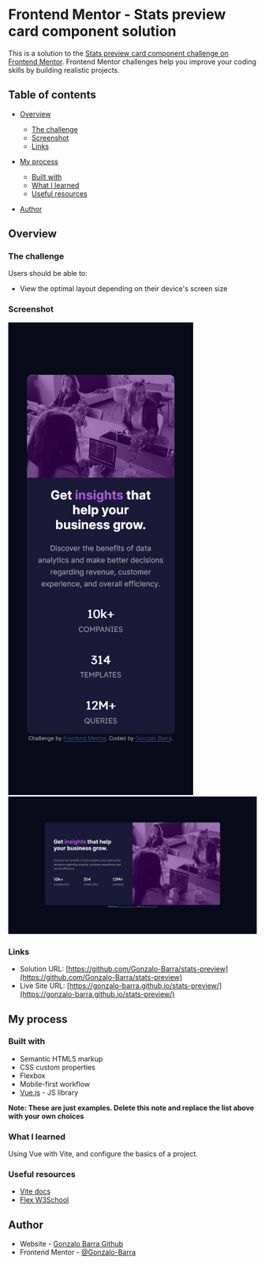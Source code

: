 # Frontend Mentor - Stats preview card component solution

This is a solution to the [Stats preview card component challenge on Frontend Mentor](https://www.frontendmentor.io/challenges/stats-preview-card-component-8JqbgoU62). Frontend Mentor challenges help you improve your coding skills by building realistic projects.

## Table of contents

- [Overview](#overview)
  - [The challenge](#the-challenge)
  - [Screenshot](#screenshot)
  - [Links](#links)
- [My process](#my-process)

  - [Built with](#built-with)
  - [What I learned](#what-i-learned)
  - [Useful resources](#useful-resources)
 

- [Author](#author)

## Overview

### The challenge

Users should be able to:

- View the optimal layout depending on their device's screen size

### Screenshot

![](./preview/mobile_view.png)
![](./preview/desktop_view.png)

### Links

- Solution URL: [https://github.com/Gonzalo-Barra/stats-preview](https://github.com/Gonzalo-Barra/stats-preview)
- Live Site URL: [https://gonzalo-barra.github.io/stats-preview/](https://gonzalo-barra.github.io/stats-preview/)

## My process

### Built with

- Semantic HTML5 markup
- CSS custom properties
- Flexbox
- Mobile-first workflow
- [Vue.js](https://vuejs.org/) - JS library

**Note: These are just examples. Delete this note and replace the list above with your own choices**

### What I learned

Using Vue with Vite, and configure the basics of a project.

### Useful resources 

- [Vite docs](https://vitejs.dev/guide/) 
- [Flex W3School](https://www.w3schools.com/css/css3_flexbox.asp) 

## Author

- Website - [Gonzalo Barra Github](https://github.com/Gonzalo-Barra)
- Frontend Mentor - [@Gonzalo-Barra](https://www.frontendmentor.io/profile/Gonzalo-Barra)

```

```
